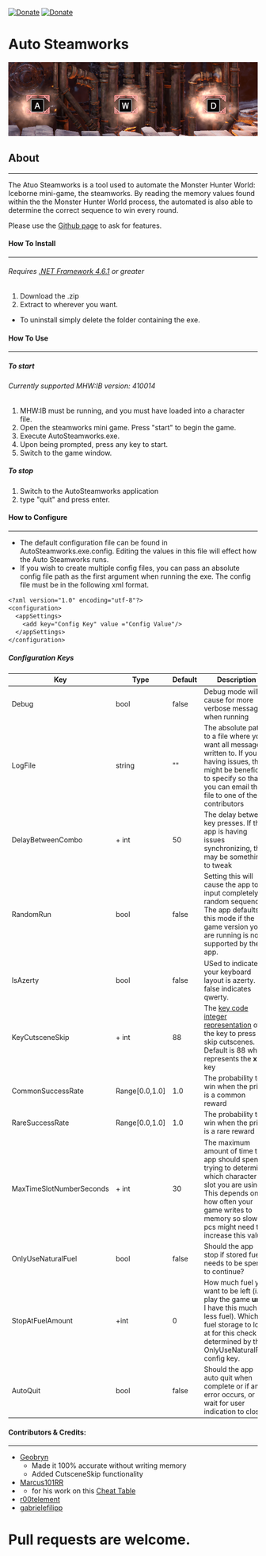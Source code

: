 [![Donate](https://img.shields.io/badge/Support-Adi-blue)](https://www.paypal.me/adiborsos) [![Donate](https://img.shields.io/badge/Support-Zig-blue)](https://www.paypal.com/cgi-bin/webscr?cmd=_donations&business=NHE57X34UDZRL&currency_code=CAD&source=urll)
# Auto Steamworks 
![Auto Steamworks](/Documentation/Images/banner.png)

## About
---

The Atuo Steamworks is a tool used to automate the Monster Hunter World: Iceborne mini-game, the steamworks. By reading the memory values found within the the Monster Hunter World process, the automated is also able to determine the correct sequence to win every round.

Please use the [Github page](https://github.com/AdiBorsos/AutoSteamworks) to ask for features.


#### How To Install
---
###### Requires [.NET Framework 4.6.1](https://www.microsoft.com/en-us/download/details.aspx?id=49982) or greater


1. Download the .zip 
2. Extract to wherever you want.

- To uninstall simply delete the folder containing the exe.

#### How To Use
---
##### To start
###### Currently supported MHW:IB version: 410014
1. MHW:IB must be running, and you must have loaded into a character file.
2. Open the steamworks mini game. Press "start" to begin the game.
3. Execute AutoSteamworks.exe.
4. Upon being prompted, press any key to start.
5. Switch to the game window.

##### To stop
1. Switch to the AutoSteamworks application
2. type "quit" and press enter.

#### How to Configure
---
 - The default configuration file can be found in AutoSteamworks.exe.config. Editing the values in this file will effect how the Auto Steamworks runs.
 - If you wish to create multiple config files, you can pass an absolute config file path as the first argument when running the exe. The config file must be in the following xml format.
```
<?xml version="1.0" encoding="utf-8"?>
<configuration>
  <appSettings>
    <add key="Config Key" value ="Config Value"/>
  </appSettings>
</configuration>
```

##### Configuration Keys


Key | Type | Default | Description
 --- | --- | --- | ---
 Debug | bool | false | Debug mode will cause for more verbose messages when running
 LogFile | string | "" | The absolute path to a file where you want all messages written to. If you are having issues, this might be beneficial to specify so that you can email the file to one of the contributors
 DelayBetweenCombo | + int | 50 | The delay between key presses. If the app is having issues synchronizing, this may be something to tweak
 RandomRun | bool | false | Setting this will cause the app to input completely random sequences. The app defaults to this mode if the game version you are running is not supported by the app.
 IsAzerty| bool | false | USed to indicate if your keyboard layout is azerty. false indicates qwerty.
 KeyCutsceneSkip | + int | 88 |The [key code integer representation](https://www.cambiaresearch.com/articles/15/javascript-char-codes-key-codes) of the key to press to skip cutscenes. Default is 88 which represents the **x** key
 CommonSuccessRate | Range[0.0,1.0] | 1.0 | The probability to win when the prize is a common reward
 RareSuccessRate | Range[0.0,1.0] | 1.0 | The probability to win when the prize is a rare reward
 MaxTimeSlotNumberSeconds | + int | 30 | The maximum amount of time the app should spend trying to determine which character slot you are using. This depends on how often your game writes to memory so slower pcs might need to increase this value
 OnlyUseNaturalFuel | bool | false | Should the app stop if stored fuel needs to be spent to continue?
 StopAtFuelAmount | +int | 0 | How much fuel you want to be left (i.e. play the game **until** I have this much or less fuel). Which fuel storage to look at for this check is determined by the OnlyUseNaturalFuel config key.
 AutoQuit | bool | false | Should the app auto quit when complete or if an error occurs, or wait for user indication to close?

 #### Contributors & Credits:
 ---
 - [Geobryn](https://github.com/Geobryn)
   - Made it 100% accurate without writing memory
   - Added CutsceneSkip functionality
 - [Marcus101RR]( https://fearlessrevolution.com/memberlist.php?mode=viewprofile&u=438 ) 
 - - for his work on this [Cheat Table](https://fearlessrevolution.com/viewtopic.php?f=4&t=9923)
 - [r00telement](https://github.com/r00telement/SmartHunter) 
 - [gabrielefilipp](https://github.com/gabrielefilipp/SmartHunter)

# Pull requests are welcome.
